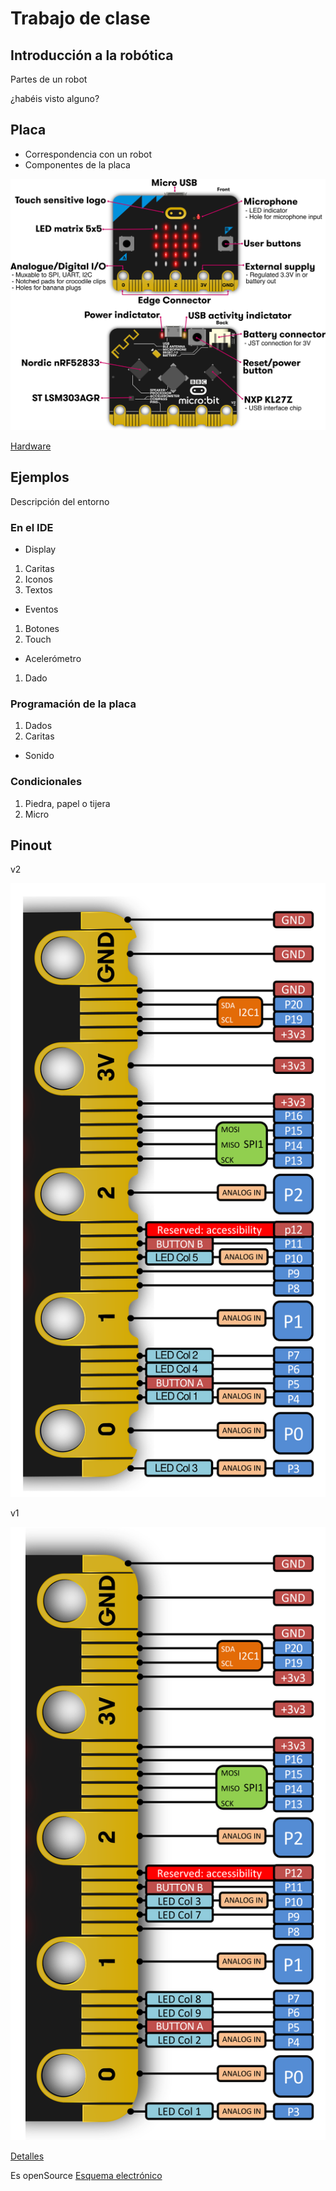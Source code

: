 # Trabajo de clase

## Introducción a la robótica

Partes de un robot

¿habéis visto alguno?


## Placa

* Correspondencia con un robot
* Componentes de la placa

![microbit-overview-2.png](./images/microbit-overview-2.png)

[Hardware](https://tech.microbit.org/hardware/)

## Ejemplos

Descripción del entorno

### En el IDE

* Display

1. Caritas
1. Iconos
1. Textos

* Eventos

1. Botones
1. Touch

* Acelerómetro

1. Dado

### Programación de la placa

1. Dados
1. Caritas

* Sonido


### Condicionales

1. Piedra, papel o tijera
1. Micro


## Pinout

v2

![Pinout v2](./images/edge-connector-2.svg)

v1

![Pinout](./images/edge_connector.svg)

[Detalles](https://tech.microbit.org/hardware/edgeconnector/)

Es openSource [Esquema electrónico](https://tech.microbit.org/hardware/schematic/)